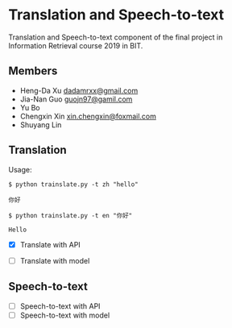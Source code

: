 # Translation and Speech-to-text 

Translation and Speech-to-text component of the final project in Information Retrieval course 2019 in BIT.

## Members

- Heng-Da Xu [dadamrxx@gmail.com](dadamrxx@gmail.com)
- Jia-Nan Guo [guojn97@gamil.com](guojn97@gamil.com)
- Yu Bo
- Chengxin Xin [xin.chengxin@foxmail.com](https://github.com/fihxc)
- Shuyang Lin

## Translation

Usage:
```shell
$ python trainslate.py -t zh "hello"

你好

$ python trainslate.py -t en "你好"

Hello
```

- [x] Translate with API  
- [ ] Translate with model


## Speech-to-text

- [ ] Speech-to-text with API  
- [ ] Speech-to-text with model
